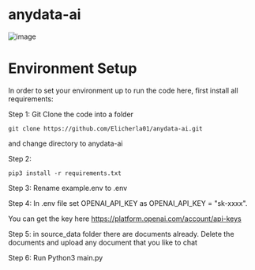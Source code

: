 # anydata-ai
![image](https://github.com/Elicherla01/anydata-ai/assets/14846630/a81448be-2b88-43cc-84a6-bf0d0138ed7c)

# Environment Setup
In order to set your environment up to run the code here, first install all requirements:

Step 1: Git Clone the code into a folder
```shell
git clone https://github.com/Elicherla01/anydata-ai.git
```

and change directory to anydata-ai

Step 2:
```shell
pip3 install -r requirements.txt
```
Step 3:
Rename example.env to .env

Step 4: In .env file set OPENAI_API_KEY as 
OPENAI_API_KEY = "sk-xxxx".

You can get the key here https://platform.openai.com/account/api-keys

Step 5:
in source_data folder there are documents already. Delete the documents and upload any document that you like to chat

Step 6:
Run Python3 main.py



